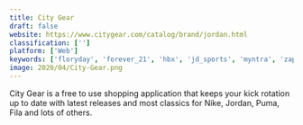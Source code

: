 ```yaml
---
title: City Gear
draft: false 
website: https://www.citygear.com/catalog/brand/jordan.html
classification: ['']
platform: ['Web']
keywords: ['floryday', 'forever_21', 'hbx', 'jd_sports', 'myntra', 'zappos', 'vente-privee']
image: 2020/04/City-Gear.png
---
```

City Gear is a free to use shopping application that keeps your kick rotation up to date with latest releases and most classics for Nike, Jordan, Puma, Fila and lots of others.